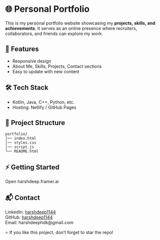 
  <h1>🌐 Personal Portfolio</h1>
  <p>This is my personal portfolio website showcasing my <b>projects, skills, and achievements</b>.  
  It serves as an online presence where recruiters, collaborators, and friends can explore my work.</p>

  <h2>🚀 Features</h2>
  <ul>
    <li>Responsive design</li>
    <li>About Me, Skills, Projects, Contact sections</li>
    <li>Easy to update with new content</li>
  </ul>

  <h2>🛠️ Tech Stack</h2>
  <ul>
    <li>Kotlin, Java, C++, Python, etc.</li>
    <li>Hosting: Netlify / GitHub Pages</li>
  </ul>

  <h2>📂 Project Structure</h2>
  <pre><code>portfolio/
│── index.html
│── styles.css
│── script.js
└── README.html
</code></pre>

  <h2>⚡ Getting Started</h2>
<p> Open harshdeep.framer.ai</p>
</code></pre>

  <h2>📬 Contact</h2>
  <p>
    LinkedIn: <a href="https://linkedin.com/in/harshdeep1144">harshdeep1144</a><br>
    GitHub: <a href="https://github.com/harshdeep1144">harshdeep1144</a><br>
    Email: harshdeephdk@gmail.com
  </p>

  <p>⭐ If you like this project, don’t forget to star the repo!</p>

